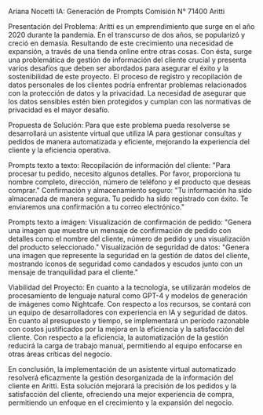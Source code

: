 Ariana Nocetti
IA: Generación de Prompts
Comisión N° 71400
Aritti


Presentación del Problema: 
Aritti es un emprendimiento que surge en el año 2020 durante la pandemia. En el transcurso de dos años, se popularizó y creció en demasía. Resultando de este crecimiento una necesidad de expansión, a través de una tienda online entre otras cosas. Con ésta, surge una problemática de gestión de información del cliente crucial y presenta varios desafíos que deben ser abordados para asegurar el éxito y la sostenibilidad de este proyecto. 
El proceso de registro y recopilación de datos personales de los clientes podría enfrentar problemas relacionados con la protección de datos y la privacidad. La necesidad de asegurar que los datos sensibles estén bien protegidos y cumplan con las normativas de privacidad es el mayor desafío. 

Propuesta de Solución:
Para que este problema pueda resolverse se desarrollará un asistente virtual que utiliza IA para gestionar consultas y pedidos de manera automatizada y eficiente, mejorando la experiencia del cliente y la eficiencia operativa.

Prompts texto a texto: 
Recopilación de información del cliente: 
"Para procesar tu pedido, necesito algunos detalles. Por favor, proporciona tu nombre completo, dirección, número de teléfono y el producto que deseas comprar."
Confirmación y almacenamiento seguro: 
"Tu información ha sido almacenada de manera segura. Tu pedido ha sido registrado con éxito. Te enviaremos una confirmación a tu correo electrónico."

Prompts texto a imágen: 
Visualización de confirmación de pedido:
"Genera una imagen que muestre un mensaje de confirmación de pedido con detalles como el nombre del cliente, número de pedido y una visualización del producto seleccionado."
Visualización de seguridad de datos:
"Genera una imagen que represente la seguridad en la gestión de datos del cliente, mostrando íconos de seguridad como candados y escudos junto con un mensaje de tranquilidad para el cliente."

Viabilidad del Proyecto:
En cuanto a la tecnología, se utilizarán modelos de procesamiento de lenguaje natural como GPT-4 y modelos de generación de imágenes como Nightcafe.
Con respecto a los recursos, se contará con un equipo de desarrolladores con experiencia en IA y seguridad de datos. 
En cuanto al presupuesto y tiempo, se implementará un período razonable con costos justificados por la mejora en la eficiencia y la satisfacción del cliente.
Con respecto a la eficiencia, la automatización de la gestión reducirá la carga de trabajo manual, permitiendo al equipo enfocarse en otras áreas críticas del negocio. 


En conclusión, la implementación de un asistente virtual automatizado resolverá eficazmente la gestión desorganizada de la información del cliente en Aritti. Esta solución mejorará la precisión de los pedidos y la satisfacción del cliente, ofreciendo una mejor experiencia de compra, permitiendo un enfoque en el crecimiento y la expansión del negocio.
